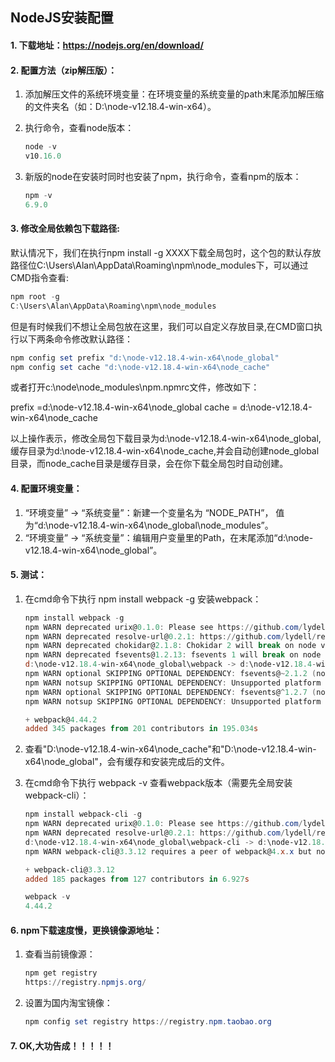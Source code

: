 ## NodeJS安装配置

#### 1. 下载地址：https://nodejs.org/en/download/

#### 2. 配置方法（zip解压版）：

1. 添加解压文件的系统环境变量：在环境变量的系统变量的path末尾添加解压缩的文件夹名（如：D:\node-v12.18.4-win-x64）。

2. 执行命令，查看node版本：

   ```powershell
   node -v
   v10.16.0
   ```

3. 新版的node在安装时同时也安装了npm，执行命令，查看npm的版本：

   ~~~powershell
   npm -v
   6.9.0
   ~~~

#### 3. 修改全局依赖包下载路径:

默认情况下，我们在执行npm install -g XXXX下载全局包时，这个包的默认存放路径位C:\Users\Alan\AppData\Roaming\npm\node_modules下，可以通过CMD指令查看:

~~~powershell
npm root -g
C:\Users\Alan\AppData\Roaming\npm\node_modules
~~~

但是有时候我们不想让全局包放在这里，我们可以自定义存放目录,在CMD窗口执行以下两条命令修改默认路径：

~~~powershell
npm config set prefix "d:\node-v12.18.4-win-x64\node_global"
npm config set cache "d:\node-v12.18.4-win-x64\node_cache"
~~~

或者打开c:\node\node_modules\npm\.npmrc文件，修改如下：

prefix =d:\node-v12.18.4-win-x64\node_global
cache = d:\node-v12.18.4-win-x64\node_cache

以上操作表示，修改全局包下载目录为d:\node-v12.18.4-win-x64\node_global,缓存目录为d:\node-v12.18.4-win-x64\node_cache,并会自动创建node_global目录，而node_cache目录是缓存目录，会在你下载全局包时自动创建。

#### 4. 配置环境变量：

1. “环境变量” -> “系统变量”：新建一个变量名为 “NODE_PATH”， 值为“d:\node-v12.18.4-win-x64\node_global\node_modules”。
2. “环境变量” -> “系统变量”：编辑用户变量里的Path，在末尾添加“d:\node-v12.18.4-win-x64\node_global”。

#### 5. 测试：

1. 在cmd命令下执行 npm install webpack -g 安装webpack：

   ~~~powershell
   npm install webpack -g
   npm WARN deprecated urix@0.1.0: Please see https://github.com/lydell/urix#deprecated
   npm WARN deprecated resolve-url@0.2.1: https://github.com/lydell/resolve-url#deprecated
   npm WARN deprecated chokidar@2.1.8: Chokidar 2 will break on node v14+. Upgrade to chokidar 3 with 15x less dependencies.
   npm WARN deprecated fsevents@1.2.13: fsevents 1 will break on node v14+ and could be using insecure binaries. Upgrade to fsevents 2.
   d:\node-v12.18.4-win-x64\node_global\webpack -> d:\node-v12.18.4-win-x64\node_global\node_modules\webpack\bin\webpack.js
   npm WARN optional SKIPPING OPTIONAL DEPENDENCY: fsevents@~2.1.2 (node_modules\webpack\node_modules\chokidar\node_modules\fsevents):
   npm WARN notsup SKIPPING OPTIONAL DEPENDENCY: Unsupported platform for fsevents@2.1.3: wanted {"os":"darwin","arch":"any"} (current: {"os":"win32","arch":"x64"})
   npm WARN optional SKIPPING OPTIONAL DEPENDENCY: fsevents@^1.2.7 (node_modules\webpack\node_modules\watchpack-chokidar2\node_modules\chokidar\node_modules\fsevents):
   npm WARN notsup SKIPPING OPTIONAL DEPENDENCY: Unsupported platform for fsevents@1.2.13: wanted {"os":"darwin","arch":"any"} (current: {"os":"win32","arch":"x64"})
   
   + webpack@4.44.2
   added 345 packages from 201 contributors in 195.034s
   ~~~

2. 查看"D:\node-v12.18.4-win-x64\node_cache"和"D:\node-v12.18.4-win-x64\node_global"，会有缓存和安装完成后的文件。

3. 在cmd命令下执行 webpack -v 查看webpack版本（需要先全局安装webpack-cli）：

   ~~~powershell
   npm install webpack-cli -g
   npm WARN deprecated urix@0.1.0: Please see https://github.com/lydell/urix#deprecated
   npm WARN deprecated resolve-url@0.2.1: https://github.com/lydell/resolve-url#deprecated
   d:\node-v12.18.4-win-x64\node_global\webpack-cli -> d:\node-v12.18.4-win-x64\node_global\node_modules\webpack-cli\bin\cli.js
   npm WARN webpack-cli@3.3.12 requires a peer of webpack@4.x.x but none is installed. You must install peer dependencies yourself.
   
   + webpack-cli@3.3.12
   added 185 packages from 127 contributors in 6.927s
   ~~~

   ~~~powershell
   webpack -v
   4.44.2
   ~~~


#### 6. npm下载速度慢，更换镜像源地址：

1. 查看当前镜像源：

   ~~~powershell
   npm get registry
   https://registry.npmjs.org/
   ~~~

2. 设置为国内淘宝镜像：

   ~~~powershell
   npm config set registry https://registry.npm.taobao.org
   ~~~


#### 7. OK,大功告成！！！！！













